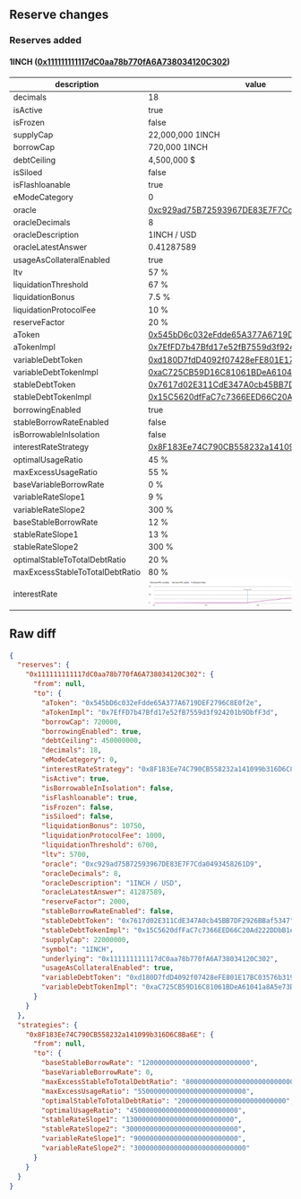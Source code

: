 ## Reserve changes

### Reserves added

#### 1INCH ([0x111111111117dC0aa78b770fA6A738034120C302](https://etherscan.io/address/0x111111111117dC0aa78b770fA6A738034120C302))

| description | value |
| --- | --- |
| decimals | 18 |
| isActive | true |
| isFrozen | false |
| supplyCap | 22,000,000 1INCH |
| borrowCap | 720,000 1INCH |
| debtCeiling | 4,500,000 $ |
| isSiloed | false |
| isFlashloanable | true |
| eModeCategory | 0 |
| oracle | [0xc929ad75B72593967DE83E7F7Cda0493458261D9](https://etherscan.io/address/0xc929ad75B72593967DE83E7F7Cda0493458261D9) |
| oracleDecimals | 8 |
| oracleDescription | 1INCH / USD |
| oracleLatestAnswer | 0.41287589 |
| usageAsCollateralEnabled | true |
| ltv | 57 % |
| liquidationThreshold | 67 % |
| liquidationBonus | 7.5 % |
| liquidationProtocolFee | 10 % |
| reserveFactor | 20 % |
| aToken | [0x545bD6c032eFdde65A377A6719DEF2796C8E0f2e](https://etherscan.io/address/0x545bD6c032eFdde65A377A6719DEF2796C8E0f2e) |
| aTokenImpl | [0x7EfFD7b47Bfd17e52fB7559d3f924201b9DbfF3d](https://etherscan.io/address/0x7EfFD7b47Bfd17e52fB7559d3f924201b9DbfF3d) |
| variableDebtToken | [0xd180D7fdD4092f07428eFE801E17BC03576b3192](https://etherscan.io/address/0xd180D7fdD4092f07428eFE801E17BC03576b3192) |
| variableDebtTokenImpl | [0xaC725CB59D16C81061BDeA61041a8A5e73DA9EC6](https://etherscan.io/address/0xaC725CB59D16C81061BDeA61041a8A5e73DA9EC6) |
| stableDebtToken | [0x7617d02E311CdE347A0cb45BB7DF2926BBaf5347](https://etherscan.io/address/0x7617d02E311CdE347A0cb45BB7DF2926BBaf5347) |
| stableDebtTokenImpl | [0x15C5620dfFaC7c7366EED66C20Ad222DDbB1eD57](https://etherscan.io/address/0x15C5620dfFaC7c7366EED66C20Ad222DDbB1eD57) |
| borrowingEnabled | true |
| stableBorrowRateEnabled | false |
| isBorrowableInIsolation | false |
| interestRateStrategy | [0x8F183Ee74C790CB558232a141099b316D6C8Ba6E](https://etherscan.io/address/0x8F183Ee74C790CB558232a141099b316D6C8Ba6E) |
| optimalUsageRatio | 45 % |
| maxExcessUsageRatio | 55 % |
| baseVariableBorrowRate | 0 % |
| variableRateSlope1 | 9 % |
| variableRateSlope2 | 300 % |
| baseStableBorrowRate | 12 % |
| stableRateSlope1 | 13 % |
| stableRateSlope2 | 300 % |
| optimalStableToTotalDebtRatio | 20 % |
| maxExcessStableToTotalDebtRatio | 80 % |
| interestRate | ![ir](/.assets/12accf0fd189bd0ec8f5f33b46f04aa39ddfe4c0.svg) |

## Raw diff

```json
{
  "reserves": {
    "0x111111111117dC0aa78b770fA6A738034120C302": {
      "from": null,
      "to": {
        "aToken": "0x545bD6c032eFdde65A377A6719DEF2796C8E0f2e",
        "aTokenImpl": "0x7EfFD7b47Bfd17e52fB7559d3f924201b9DbfF3d",
        "borrowCap": 720000,
        "borrowingEnabled": true,
        "debtCeiling": 450000000,
        "decimals": 18,
        "eModeCategory": 0,
        "interestRateStrategy": "0x8F183Ee74C790CB558232a141099b316D6C8Ba6E",
        "isActive": true,
        "isBorrowableInIsolation": false,
        "isFlashloanable": true,
        "isFrozen": false,
        "isSiloed": false,
        "liquidationBonus": 10750,
        "liquidationProtocolFee": 1000,
        "liquidationThreshold": 6700,
        "ltv": 5700,
        "oracle": "0xc929ad75B72593967DE83E7F7Cda0493458261D9",
        "oracleDecimals": 8,
        "oracleDescription": "1INCH / USD",
        "oracleLatestAnswer": 41287589,
        "reserveFactor": 2000,
        "stableBorrowRateEnabled": false,
        "stableDebtToken": "0x7617d02E311CdE347A0cb45BB7DF2926BBaf5347",
        "stableDebtTokenImpl": "0x15C5620dfFaC7c7366EED66C20Ad222DDbB1eD57",
        "supplyCap": 22000000,
        "symbol": "1INCH",
        "underlying": "0x111111111117dC0aa78b770fA6A738034120C302",
        "usageAsCollateralEnabled": true,
        "variableDebtToken": "0xd180D7fdD4092f07428eFE801E17BC03576b3192",
        "variableDebtTokenImpl": "0xaC725CB59D16C81061BDeA61041a8A5e73DA9EC6"
      }
    }
  },
  "strategies": {
    "0x8F183Ee74C790CB558232a141099b316D6C8Ba6E": {
      "from": null,
      "to": {
        "baseStableBorrowRate": "120000000000000000000000000",
        "baseVariableBorrowRate": 0,
        "maxExcessStableToTotalDebtRatio": "800000000000000000000000000",
        "maxExcessUsageRatio": "550000000000000000000000000",
        "optimalStableToTotalDebtRatio": "200000000000000000000000000",
        "optimalUsageRatio": "450000000000000000000000000",
        "stableRateSlope1": "130000000000000000000000000",
        "stableRateSlope2": "3000000000000000000000000000",
        "variableRateSlope1": "90000000000000000000000000",
        "variableRateSlope2": "3000000000000000000000000000"
      }
    }
  }
}
```